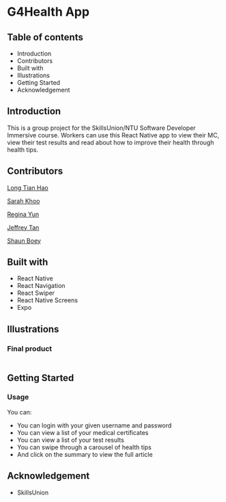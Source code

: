 # G4Health App

## Table of contents
* Introduction
* Contributors
* Built with
* Illustrations
* Getting Started
* Acknowledgement

## Introduction
This is a group project for the SkillsUnion/NTU Software Developer Immersive course. Workers can use this React Native app to view their MC, view their test results and read about how to improve their health through health tips.

## Contributors
[Long Tian Hao](https://github.com/thenhao)

[Sarah Khoo](https://github.com/Sarah-Specialist)

[Regina Yun](https://github.com/regina-yun)

[Jeffrey Tan](https://github.com/Jeffreytanhk)

[Shaun Boey](https://github.com/shaunboey)

## Built with
* React Native
* React Navigation
* React Swiper
* React Native Screens
* Expo

## Illustrations

### Final product

![]()

## Getting Started

### Usage

You can:

* You can login with your given username and password
* You can view a list of your medical certificates
* You can view a list of your test results
* You can swipe through a carousel of health tips
* And click on the summary to view the full article

## Acknowledgement
* SkillsUnion
